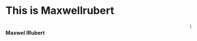 
<!DOCTYPE html>
<html>
<head>
<title>Page Title</title>
</head>
<body>

<h1>This is Maxwellrubert</h1>
<marquee>I'm from Kanyakumari, I am glad to learn front end development rn!</marquee>
<b>Maxwel lRubert</b>

</body>
</html>
